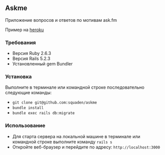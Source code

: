 ## Askme
Приложение вопросов и ответов по мотивам ask.fm

Пример на [heroku](https://askmesq.herokuapp.com)

### Требования
* Версия Ruby 2.6.3
* Версия Rails 5.2.3
* Установленный gem Bundler

### Установка
Выполните в терминале или командной строке последовательно следующие команды:
* `git clone git@github.com:squaden/askme`
* `bundle install`
* `bundle exec rails db:migrate`

### Использование
* Для старта сервера на локальной машине в терминале или командной строке выполните команду `rails s`
* Откройте веб-браузер и перейдите по адресу: `http://localhost:3000`
